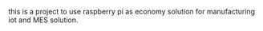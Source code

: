 this is a project to use raspberry pi as economy solution for manufacturing iot and MES solution. 


